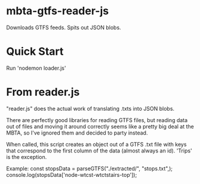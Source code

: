 # mbta-gtfs-reader-js
Downloads GTFS feeds. Spits out JSON blobs.

# Quick Start
Run 'nodemon loader.js'

# From reader.js
"reader.js" does the actual work of translating .txts into JSON blobs.

There are perfectly good libraries for reading GTFS files, but reading data out of files and moving it around correctly seems like a pretty big deal at the MBTA, so
I've ignored them and decided to party instead.

When called, this script creates an object out of a GTFS .txt file with keys that correspond to the first column of the data (almost always an id). 'Trips' is the exception.

Example:
const stopsData = parseGTFS("./extracted/", "stops.txt",);
console.log(stopsData['node-wtcst-wtctstairs-top']);
